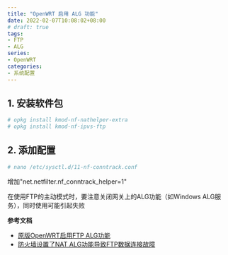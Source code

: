 ```yaml
---
title: "OpenWRT 启用 ALG 功能"
date: 2022-02-07T10:08:02+08:00
# draft: true
tags: 
- FTP
- ALG
series:
- OpenWRT
categories:
- 系统配置
---
```


## 1. 安装软件包
```bash
# opkg install kmod-nf-nathelper-extra
# opkg install kmod-nf-ipvs-ftp
```

## 2. 添加配置
```bash
# nano /etc/sysctl.d/11-nf-conntrack.conf
```

增加"net.netfilter.nf_conntrack_helper=1"

在使用FTP的主动模式时，要注意关闭网关上的ALG功能（如Windows ALG服务），同时使用可能引起失败

**参考文档**

- [原版OpenWRT启用FTP ALG功能](https://vnf.cc/2021/02/openwrt-ftp-alg/)
- [防火墙设置了NAT ALG功能导致FTP数据连接故障](https://blog.moper.net/2210.html)
